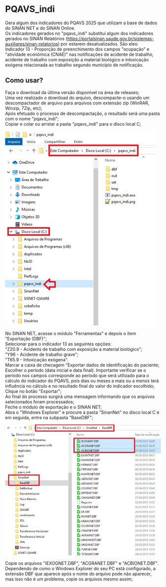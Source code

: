 # PQAVS_indi
Gera algum dos indicadores do PQAVS 2025 que utilizam a base de dados do SINAN NET e do SINAN Online.  
Os indicadores gerados no "pqavs_indi" substitui algum dos indicadores gerados no SINAN Relatórios (https://portalsinan.saude.gov.br/sistemas-auxiliares/sinan-relatorios) por estarem desatualizados. São eles:  
Indicador 13 - Proporção de preenchimento dos campos "ocupação" e "atividade econômica (CNAE)" nas notificações de acidente de trabalho, acidente de trabalho com exposição a material biológico e intoxicação exógena relacionada ao trabalho segundo município de notificação.

## Como usar?  
Faça o download da última versão disponível na área de releases;  
Uma vez realizado o download do arquivo, descompacte-o usando um descompactador de arquivo para arquivos com extensão zip (WinRAR, Winzip, 7Zip, etc);  
Após efetuado o processo de descompactação, o resultado será uma pasta com o nome "pqavs_indi";  
Copiar e colar ou arrstar a pasta "pqavs_indi" para o disco local C;

![x](/extra/local.jpg)  

No SINAN NET, acesse o módulo "Ferramentas" e depois o item "Exportação (DBF)";  
Selecionar para o indicador 13 as seguintes opções:  
"Z20.9 - Acidents de trabalho com exposição a material biológico";  
"Y96 - Acidente de trabalho grave";  
"T65.9 - Intoxicação exógena".  
Marcar a caixa de checagem "Exportar dados de identificação do paciente;  
Escolher o período (data inicial e data final). Importante verificar se o período nos campos corresponde ao período que será utilizado para o cálculo do indicador do PQAVS, pois dias ou meses a mais ou a menos terá influência no cálculo e no resultado final do valor do indicador escolhido;  
Clique no botão "Exportar";  
Ao final do processo surgirá uma mensagem informando que os arquivos selecionados foram processados;  
Feche o módulo de exportação e o SINAN NET;  
Abra o "Windows Explorer" e procure a pasta "SinanNet" no disco local C e em seguida, entre na subpasta "BaseDBF";  

![x](/extra/local2.jpg)  

Copie os arquivos "IEXOGNET.DBF", "ACGRANET.DBF" e "ACBIONET.DBF". Dependendo de como o Windows Explorer do seu PC está configurado, a extensão DBF que aparece após o nome do arquivo pode não aparecer, mas isso não é um problema, copie os arquivos mesmo assim;  

  











